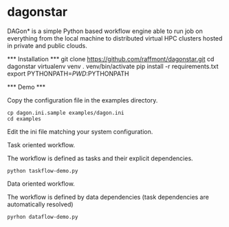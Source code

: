 # dagonstar
DAGon\* is a simple Python based workflow engine able to run job on everything from the local machine to distributed virtual HPC clusters hosted in private and public clouds.

*** Installation ***
	git clone https://github.com/raffmont/dagonstar.git
	cd dagonstar
	virtualenv venv
	. venv/bin/activate
	pip install -r requirements.txt
        export PYTHONPATH=$PWD:$PYTHONPATH

*** Demo ***

Copy the configuration file in the examples directory.

	cp dagon.ini.sample examples/dagon.ini
	cd examples

Edit the ini file matching your system configuration.

Task oriented workflow.

The workflow is defined as tasks and their explicit dependencies.

	python taskflow-demo.py

Data oriented workflow.

The workflow is defined by data dependencies (task dependencies are automatically resolved)

	pyrhon dataflow-demo.py

